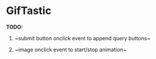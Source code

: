 # GifTastic

**TODO:**

1. ~submit button onclick event to append query buttons~


2. ~image onclick event to start/stop animation~

